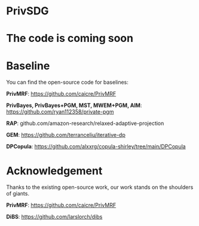 # PrivSDG

# The code is coming soon


# Baseline


You can find the open-source code for baselines:

**PrivMRF**: https://github.com/caicre/PrivMRF

**PrivBayes, PrivBayes+PGM, MST, MWEM+PGM, AIM**: https://github.com/ryan112358/private-pgm

**RAP**: github.com/amazon-research/relaxed-adaptive-projection

**GEM**: https://github.com/terranceliu/iterative-dp

**DPCopula**: https://github.com/alxxrg/copula-shirley/tree/main/DPCopula

# Acknowledgement

Thanks to the existing open-source work, our work stands on the shoulders of giants.

**PrivMRF**: https://github.com/caicre/PrivMRF

**DiBS**: https://github.com/larslorch/dibs
